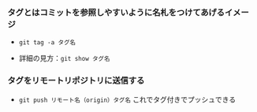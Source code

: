 ### タグとはコミットを参照しやすいように名札をつけてあげるイメージ

- `git tag -a タグ名`

- 詳細の見方：`git show タグ名`

### タグをリモートリポジトリに送信する

- `git push リモート名（origin）タグ名`
  これでタグ付きでプッシュできる
